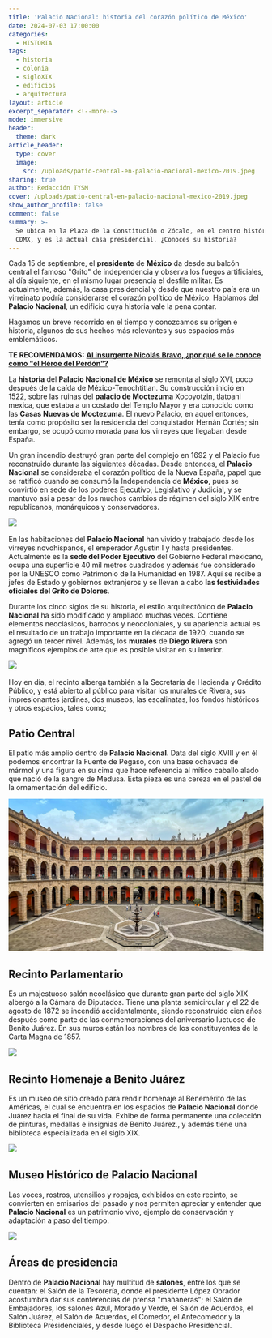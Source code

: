 ```yaml
---
title: 'Palacio Nacional: historia del corazón político de México'
date: 2024-07-03 17:00:00
categories:
  - HISTORIA
tags:
  - historia
  - colonia
  - sigloXIX
  - edificios
  - arquitectura
layout: article
excerpt_separator: <!--more-->
mode: immersive
header:
  theme: dark
article_header:
  type: cover
  image:
    src: /uploads/patio-central-en-palacio-nacional-mexico-2019.jpeg
sharing: true
author: Redacción TYSM
cover: /uploads/patio-central-en-palacio-nacional-mexico-2019.jpeg
show_author_profile: false
comment: false
summary: >-
  Se ubica en la Plaza de la Constitución o Zócalo, en el centro histórico de la
  CDMX, y es la actual casa presidencial. ¿Conoces su historia?
---
```

Cada 15 de septiembre,  el **presidente** de **México** da desde su balcón central el famoso "Grito" de independencia y observa los fuegos artificiales, al día siguiente, en el mismo lugar presencia el desfile militar. Es actualmente, además, la casa presidencial y desde que nuestro país era un virreinato podría considerarse el corazón político de México. Hablamos del **Palacio Nacional**, un edificio cuya historia vale la pena contar.

Hagamos un breve recorrido en el tiempo y conozcamos su origen e historia, algunos de sus hechos más relevantes y sus espacios más emblemáticos.

**TE RECOMENDAMOS:** [**Al insurgente Nicolás Bravo, ¿por qué se le conoce como "el Héroe del Perdón"?**](https://blog.tonoysumariachi.com/historia/2024/06/11/al-insurgente-nicol%C3%A1s-bravo-por-qu%C3%A9-se-le-conoce-como-el-h%C3%A9roe-del-perd%C3%B3n.html)

La **historia** del **Palacio Nacional de México** se remonta al siglo XVI, poco después de la caída de México-Tenochtitlan. Su construcción inició en 1522, sobre las ruinas del **palacio de Moctezuma** Xocoyotzin, tlatoani mexica, que estaba a un costado del Templo Mayor y era conocido como las **Casas Nuevas de Moctezuma**. El nuevo Palacio, en aquel entonces, tenía como propósito ser la residencia del conquistador Hernán Cortés; sin embargo, se ocupó como morada para los virreyes que llegaban desde España.

Un gran incendio destruyó gran parte del complejo en 1692 y el Palacio fue reconstruido durante las siguientes décadas. Desde entonces, el **Palacio Nacional** se consideraba el corazón político de la Nueva España, papel que se ratificó cuando se consumó la Independencia de **México**, pues se convirtió en sede de los poderes Ejecutivo, Legislativo y Judicial, y se mantuvo así a pesar de los muchos cambios de régimen del siglo XIX entre republicanos, monárquicos y conservadores.

![](https://upload.wikimedia.org/wikipedia/commons/7/79/Palacio_Nacional_20201.jpg)

En las habitaciones del **Palacio Nacional** han vivido y trabajado desde los virreyes novohispanos, el emperador Agustín I y hasta presidentes. Actualmente es la **sede del Poder Ejecutivo** del Gobierno Federal mexicano, ocupa una superficie 40 mil metros cuadrados y además fue considerado por la UNESCO como Patrimonio de la Humanidad en 1987. Aquí se recibe a jefes de Estado y gobiernos extranjeros y se llevan a cabo **las festividades oficiales del Grito de Dolores**.

Durante los cinco siglos de su historia, el estilo arquitectónico de **Palacio Nacional** ha sido modificado y ampliado muchas veces. Contiene elementos neoclásicos, barrocos y neocoloniales, y su apariencia actual es el resultado de un trabajo importante en la década de 1920, cuando se agregó un tercer nivel. Además, los **murales** de **Diego Rivera** son magníficos ejemplos de arte que es posible visitar en su interior.

![](https://upload.wikimedia.org/wikipedia/commons/thumb/0/04/Palacio_Nacional_Murals_view.JPG/1024px-Palacio_Nacional_Murals_view.JPG)

Hoy en día, el recinto alberga también a la Secretaría de Hacienda y Crédito Público, y está abierto al público para visitar los murales de Rivera, sus impresionantes jardines, dos museos, las escalinatas, los fondos históricos y otros espacios, tales como;

## Patio Central

El patio más amplio dentro de **Palacio Nacional**. Data del siglo XVIII y en él podemos encontrar la Fuente de Pegaso, con una base ochavada de mármol y una figura en su cima que hace referencia al mítico caballo alado que nació de la sangre de Medusa. Esta pieza es una cereza en el pastel de la ornamentación del edificio.

![](/uploads/patio-central-en-palacio-nacional-mexico-2019.jpeg)

## Recinto Parlamentario

Es un majestuoso salón neoclásico que durante gran parte del siglo XIX albergó a la Cámara de Diputados. Tiene una planta semicircular y el 22 de agosto de 1872 se incendió accidentalmente, siendo reconstruido cien años después como parte de las conmemoraciones del aniversario luctuoso de Benito Juárez. En sus muros están los nombres de los constituyentes de la Carta Magna de 1857.

![](https://upload.wikimedia.org/wikipedia/commons/thumb/7/79/Palacio_Nacional_IMG_7166_%2826798353454%29.jpg/1024px-Palacio_Nacional_IMG_7166_%2826798353454%29.jpg)

## Recinto Homenaje a Benito Juárez

Es un museo de sitio creado para rendir homenaje al Benemérito de las Américas, el cual se encuentra en los espacios de **Palacio Nacional** donde Juárez hacia el final de su vida. Exhibe de forma permanente una colección de pinturas, medallas e insignias de Benito Juárez., y además tiene una biblioteca especializada en el siglo XIX.

![](https://upload.wikimedia.org/wikipedia/commons/thumb/8/8b/Recinto_homenaje_a_Benito_Ju%C3%A1rez_V.jpg/1024px-Recinto_homenaje_a_Benito_Ju%C3%A1rez_V.jpg)

## Museo Histórico de Palacio Nacional

Las voces, rostros, utensilios y ropajes, exhibidos en este recinto, se convierten en emisarios del pasado y nos permiten apreciar y entender que **Palacio Nacional** es un patrimonio vivo, ejemplo de conservación y adaptación a paso del tiempo.

![](https://upload.wikimedia.org/wikipedia/commons/thumb/b/bc/Palacio_Nacional_IMG_7100_%2827130706480%29.jpg/1024px-Palacio_Nacional_IMG_7100_%2827130706480%29.jpg)

## Áreas de presidencia

Dentro de **Palacio Nacional** hay multitud de **salones**, entre los que se cuentan: el Salón de la Tesorería, donde el presidente López Obrador acostumbra dar sus conferencias de prensa "mañaneras"; el Salón de Embajadores, los salones Azul, Morado y Verde, el Salón de Acuerdos, el Salón Juárez, el Salón de Acuerdos, el Comedor, el Antecomedor y la Biblioteca Presidenciales, y desde luego el Despacho Presidencial.

&nbsp;

&nbsp;